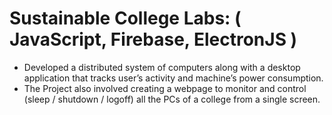 # Sustainable College Labs: ( JavaScript, Firebase, ElectronJS )
- Developed a distributed system of computers along with a desktop application that tracks user’s activity and machine’s power
consumption.
- The Project also involved creating a webpage to monitor and control (sleep / shutdown / logoff) all the PCs of a college from a
single screen.
